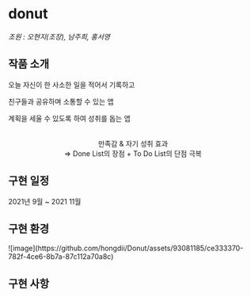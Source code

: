 # donut

*조원 : 오현지(조장), 남주희, 홍서영*

<h2>작품 소개</h2>
<p>오늘 자신이 한 사소한 일을 적어서 기록하고</p>
<p>친구들과 공유하며 소통할 수 있는 앱</p>
<p>계획을 세울 수 있도록 하여 성취를 돕는 앱</p>
<br>
<div align="center">만족감 & 자기 성취 효과</div>
<div align="center">=> Done List의 장점 + To Do List의 단점 극복</div>

<h2>구현 일정</h2>
<p>2021년 9월 ~ 2021 11월</p>

<h2>구현 환경</h2>
![image](https://github.com/hongdii/Donut/assets/93081185/ce333370-782f-4ce6-8b7a-87c112a70a8c)

<h2>구현 사항</h2>
